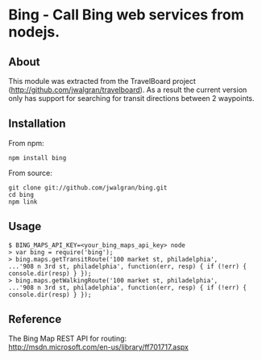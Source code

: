 # Bing - Call Bing web services from nodejs.

## About

This module was extracted from the TravelBoard project (http://github.com/jwalgran/travelboard). As a result
the current version only has support for searching for transit directions between 2 waypoints.

## Installation

From npm:

    npm install bing

From source:

    git clone git://github.com/jwalgran/bing.git 
    cd bing
    npm link

## Usage

    $ BING_MAPS_API_KEY=<your_bing_maps_api_key> node
    > var bing = require('bing');
    > bing.maps.getTransitRoute('100 market st, philadelphia', 
    ...'908 n 3rd st, philadelphia', function(err, resp) { if (!err) { console.dir(resp) } });
    > bing.maps.getWalkingRoute('100 market st, philadelphia',
    ...'908 n 3rd st, philadelphia', function(err, resp) { if (!err) { console.dir(resp) } });
    
## Reference

The Bing Map REST API for routing:  
http://msdn.microsoft.com/en-us/library/ff701717.aspx
